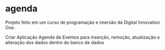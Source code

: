 # agenda

Projeto feito em um curso de programação e imersão da Digital Innovation One .

Criar Aplicação Agenda de Eventos para inserção, remoção, atualização e alteração dos dados dentro do banco de dados

